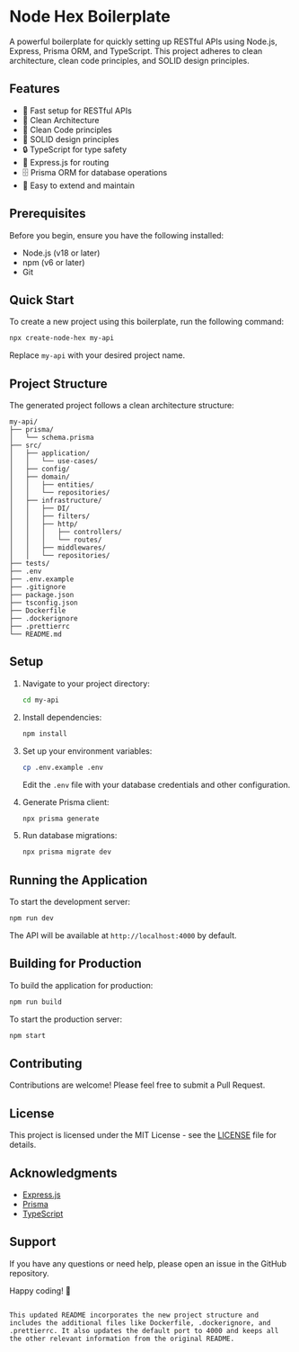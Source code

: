 # Node Hex Boilerplate

A powerful boilerplate for quickly setting up RESTful APIs using Node.js, Express, Prisma ORM, and TypeScript. This project adheres to clean architecture, clean code principles, and SOLID design principles.

## Features

- 🚀 Fast setup for RESTful APIs
- 🧱 Clean Architecture
- 🧼 Clean Code principles
- 🔧 SOLID design principles
- 🔒 TypeScript for type safety
- 🚂 Express.js for routing
- 🗄️ Prisma ORM for database operations
- 🔄 Easy to extend and maintain

## Prerequisites

Before you begin, ensure you have the following installed:

- Node.js (v18 or later)
- npm (v6 or later)
- Git

## Quick Start

To create a new project using this boilerplate, run the following command:

```bash
npx create-node-hex my-api
```

Replace `my-api` with your desired project name.

## Project Structure

The generated project follows a clean architecture structure:

```
my-api/
├── prisma/
│   └── schema.prisma
├── src/
│   ├── application/
│   │   └── use-cases/
│   ├── config/
│   ├── domain/
│   │   ├── entities/
│   │   └── repositories/
│   ├── infrastructure/
│   │   ├── DI/
│   │   ├── filters/
│   │   ├── http/
│   │   │   ├── controllers/
│   │   │   └── routes/
│   │   ├── middlewares/
│   │   └── repositories/
├── tests/
├── .env
├── .env.example
├── .gitignore
├── package.json
├── tsconfig.json
├── Dockerfile
├── .dockerignore
├── .prettierrc
└── README.md
```

## Setup

1. Navigate to your project directory:

   ```bash
   cd my-api
   ```

2. Install dependencies:

   ```bash
   npm install
   ```

3. Set up your environment variables:

   ```bash
   cp .env.example .env
   ```

   Edit the `.env` file with your database credentials and other configuration.

4. Generate Prisma client:

   ```bash
   npx prisma generate
   ```

5. Run database migrations:
   ```bash
   npx prisma migrate dev
   ```

## Running the Application

To start the development server:

```bash
npm run dev
```

The API will be available at `http://localhost:4000` by default.

## Building for Production

To build the application for production:

```bash
npm run build
```

To start the production server:

```bash
npm start
```

## Contributing

Contributions are welcome! Please feel free to submit a Pull Request.

## License

This project is licensed under the MIT License - see the [LICENSE](LICENSE) file for details.

## Acknowledgments

- [Express.js](https://expressjs.com/)
- [Prisma](https://www.prisma.io/)
- [TypeScript](https://www.typescriptlang.org/)

## Support

If you have any questions or need help, please open an issue in the GitHub repository.

Happy coding! 🚀

```

This updated README incorporates the new project structure and includes the additional files like Dockerfile, .dockerignore, and .prettierrc. It also updates the default port to 4000 and keeps all the other relevant information from the original README.
```
